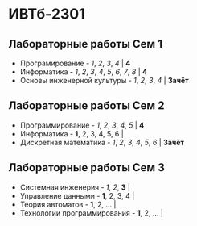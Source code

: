 # ИВТб-2301
## Лабораторные работы Сем 1
- Програмирование - *1*, *2*, *3*, *4* | **4**
- Информатика - *1*, *2*, *3*, *4*, *5*, *6*, *7*, *8* | **4**
- Основы инженерной культуры - *1*, *2*, *3*, *4* | **Зачёт**

## Лабораторные работы Сем 2
- Программирование - *1*, *2*, *3*, *4*, *5* | **4**
- Информатика - **1**, 2, 3, 4, 5, 6 |
- Дискретная математика - *1*, *2*, *3*, *4*, *5*, *6* | **Зачёт**

## Лабораторные работы Сем 3
- Системная инженерия - *1*, *2*, **3** |
- Управление данными - **1**, 2, 3, 4 |
- Теория автоматов - **1**, 2, ... |
- Технологии программирования - **1**, 2, ... |